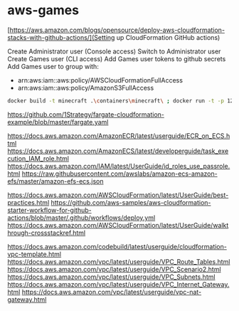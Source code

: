 # aws-games

[https://aws.amazon.com/blogs/opensource/deploy-aws-cloudformation-stacks-with-github-actions/](Setting up CloudFormation GitHub actions)

Create Administrator user (Console access)
Switch to Administrator user
Create Games user (CLI access)
Add Games user tokens to github secrets
Add Games user to group with:
- arn:aws:iam::aws:policy/AWSCloudFormationFullAccess
- arn:aws:iam::aws:policy/AmazonS3FullAccess

```bash
docker build -t minecraft .\containers\minecraft\ ; docker run -t -p 127.0.0.1:25565:25565 --name mc-test -d minecraft
```

https://github.com/1Strategy/fargate-cloudformation-example/blob/master/fargate.yaml

https://docs.aws.amazon.com/AmazonECR/latest/userguide/ECR_on_ECS.html
https://docs.aws.amazon.com/AmazonECS/latest/developerguide/task_execution_IAM_role.html
https://docs.aws.amazon.com/IAM/latest/UserGuide/id_roles_use_passrole.html
https://raw.githubusercontent.com/awslabs/amazon-ecs-amazon-efs/master/amazon-efs-ecs.json

https://docs.aws.amazon.com/AWSCloudFormation/latest/UserGuide/best-practices.html
https://github.com/aws-samples/aws-cloudformation-starter-workflow-for-github-actions/blob/master/.github/workflows/deploy.yml
https://docs.aws.amazon.com/AWSCloudFormation/latest/UserGuide/walkthrough-crossstackref.html

https://docs.aws.amazon.com/codebuild/latest/userguide/cloudformation-vpc-template.html
https://docs.aws.amazon.com/vpc/latest/userguide/VPC_Route_Tables.html
https://docs.aws.amazon.com/vpc/latest/userguide/VPC_Scenario2.html
https://docs.aws.amazon.com/vpc/latest/userguide/VPC_Subnets.html
https://docs.aws.amazon.com/vpc/latest/userguide/VPC_Internet_Gateway.html
https://docs.aws.amazon.com/vpc/latest/userguide/vpc-nat-gateway.html